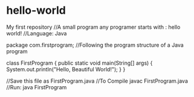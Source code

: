 # hello-world
My first repository
//A small program any programer starts with : hello world!
//Language: Java

package com.firstprogram; //Following the program structure of a Java program

class FirstProgram
{
  public static void main(String[] args)
  {
    System.out.println("Hello, Beautiful World!");
  }
}

//Save this file as FirstProgram.java
//To Compile javac FirstProgram.java
//Run: java FirstProgram


